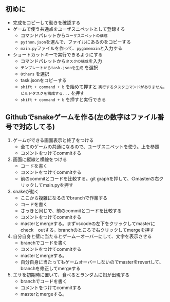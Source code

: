 ## 初めに
- 完成をコピーして動きを確認する
- ゲームで使う共通点をユーザスニペットとして登録する
  - コマンドパレットから`ユーザスニペットの構成`
  - `python.json`を選んで、ファイルにあるのをコピーする
  - `main.py`ファイルを作って、`pygamemain`と入力する
- ショートカットキーで実行できるようにする
  - コマンドパレットから`タスクの構成`を入力
  - `テンプレートからtask.jsonを生成` を選択
  - `Others` を選択
  - task.jsonをコピーする
  - `shift + command + b` を始めて押すと `実行するタスクコマンドがありません。ビルドタスクを構成する...` を押す
  - `shift + command + b` を押すと実行できる

## Githubでsnakeゲームを作る(左の数字はファイル番号で対応してる)

1. ゲームができる画面表示と終了をつける
    - 全てのゲームの共通になるので、ユーザスニペットを使う。上を参照
    - コメントをつけてcommitする
2. 画面に縦線と横線をつける
    - コードを書く
    - コメントをつけてcommitする
    - 前のcommitとコードを比較する。git graphを押して、○masterの右クリックしてmain.pyを押す
3. snakeが動く
    - ここから複雑になるのでbranchで作業する
    - コードを書く
    - さっきと同じで、前のcommitとコードを比較する
    - コメントをつけてcommitする
    - masterとmergeする。まずvscodeの左下をクリックしてmasterにcheck　outする。branchのところで右クリックしてmergeを押す
4. 自分自身と壁に当たるとゲームーオーバーにして、文字を表示させる
    - branchでコードを書く
    - コメントをつけてcommitする
    - masterとmergeする。
    - 自分自身に当たってもゲームオーバーしないのでmasterをrevertして、branchを修正してmergeする
6. エサを初期時に置いて、食べるとランダムに餌が出現する
    - branchでコードを書く
    - コメントをつけてcommitする
    - masterとmergeする。
